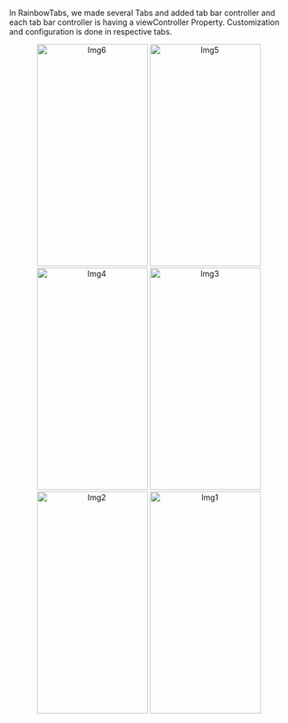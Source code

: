 In RainbowTabs, we made several Tabs and added tab bar controller and each tab bar controller is having a viewController Property. Customization and configuration is done in respective tabs.


<p align="center">
  <img width="200" height = "400" alt="Img6" src="https://user-images.githubusercontent.com/90863360/212402019-64863f5b-9897-404d-ab5c-f7260b511ec0.png">
  
  <img width="200" height = "400" alt="Img5" src="https://user-images.githubusercontent.com/90863360/212402050-a0c3d72f-1b7e-4324-b544-8ff16961a608.png">
  
  <img width="200" height = "400" alt="Img4" src="https://user-images.githubusercontent.com/90863360/212402085-7bd67e00-925a-4f4a-bdac-eabd815189d1.png">

  <img width="200" height = "400" alt="Img3" src="https://user-images.githubusercontent.com/90863360/212402103-9acf0e49-e5b1-45a4-90d4-300767cfd682.png">
  
  <img width="200" height = "400" alt="Img2" src="https://user-images.githubusercontent.com/90863360/212402136-2a9d72dd-8d39-4af3-896f-6cae97547744.png">
  
  <img width="200" height = "400" alt="Img1" src="https://user-images.githubusercontent.com/90863360/212402209-88d3cb33-67a7-40df-adc0-d91db4c17ef9.png">

</p>
